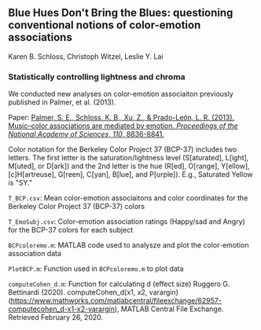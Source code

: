 ## Blue Hues Don't Bring the Blues: questioning conventional notions of color-emotion associations
Karen B. Schloss, Christoph Witzel, Leslie Y. Lai



### Statistically controlling lightness and chroma
We conducted new analyses on color-emotion associaiton previously published in Palmer, et al. (2013).

Paper: [Palmer, S. E., Schloss, K. B., Xu, Z., & Prado-León, L. R. (2013). Music–color associations are mediated by emotion. _Proceedings of the National Academy of Sciences_, _110_, 8836-8841.](https://www.pnas.org/content/110/22/8836.short)

Color notation for the Berkeley Color Project 37 (BCP-37) includes two letters. The first letter is the saturation/lightness level (S[aturated], L[ight], M[uted], or D[ark]) and the 2nd letter is the hue (R[ed], O[range], Y[ellow], [c]H[artreuse], G[reen], C[yan], B[lue], and P[urple]). E.g., Saturated Yellow is "SY."
        

`T_BCP.csv`: Mean color-emotion associaitons and color coordinates for the Berkeley Color Project 37 (BCP-37) colors

`T_EmoSubj.csv`: Color-emotion association ratings (Happy/sad and Angry) for the BCP-37 colors for each subject

`BCPcoloremo.m`: MATLAB code used to analysze and plot the color-emotion association data 

`PlotBCP.m`:  Function used in `BCPcoloremo.m` to plot data

`computeCohen_d.m`: Function for calculating d (effect size) 
Ruggero G. Bettinardi (2020). computeCohen_d(x1, x2, varargin) (https://www.mathworks.com/matlabcentral/fileexchange/62957-computecohen_d-x1-x2-varargin), MATLAB Central File Exchange. Retrieved February 26, 2020.




